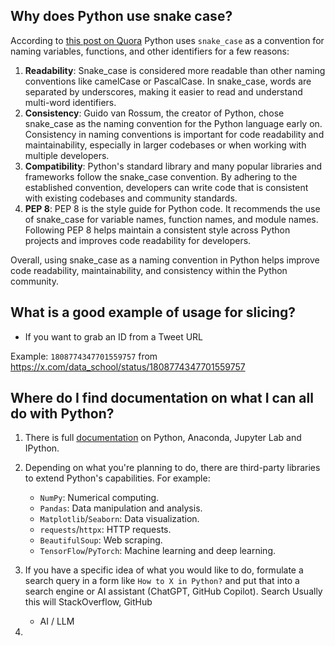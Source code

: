 ## Why does Python use snake case?

According to [this post on Quora](https://www.quora.com/Why-does-Python-use-snake_case-as-a-convention) Python uses `snake_case` as a convention for naming variables, functions, and other identifiers for a few reasons:

1. **Readability**: Snake_case is considered more readable than other naming conventions like camelCase or PascalCase. In snake_case, words are separated by underscores, making it easier to read and understand multi-word identifiers.
2. **Consistency**: Guido van Rossum, the creator of Python, chose snake_case as the naming convention for the Python language early on. Consistency in naming conventions is important for code readability and maintainability, especially in larger codebases or when working with multiple developers.
3. **Compatibility**: Python's standard library and many popular libraries and frameworks follow the snake_case convention. By adhering to the established convention, developers can write code that is consistent with existing codebases and community standards.
4. **PEP 8**: PEP 8 is the style guide for Python code. It recommends the use of snake_case for variable names, function names, and module names. Following PEP 8 helps maintain a consistent style across Python projects and improves code readability for developers.

Overall, using snake_case as a naming convention in Python helps improve code readability, maintainability, and consistency within the Python community.

## What is a good example of usage for slicing?
- If you want to grab an ID from a Tweet URL

Example: `1808774347701559757` from https://x.com/data_school/status/1808774347701559757

## Where do I find documentation on what I can all do with Python?

1. There is full [documentation](docs\documentation.md) on Python, Anaconda, Jupyter Lab and IPython.
2. Depending on what you're planning to do, there are third-party libraries to extend Python's capabilities. For example:
    - `NumPy`: Numerical computing.
    - `Pandas`: Data manipulation and analysis.
    - `Matplotlib`/`Seaborn`: Data visualization.
    - `requests`/`httpx`: HTTP requests.
    - `BeautifulSoup`: Web scraping.
    - `TensorFlow`/`PyTorch`: Machine learning and deep learning.
3. If you have a specific idea of what you would like to do, formulate a search query in a form like `How to X in Python?` and put that into a search engine or AI assistant (ChatGPT, GitHub Copilot). Search Usually this will 
 StackOverflow, GitHub
    - AI / LLM
 
3. 